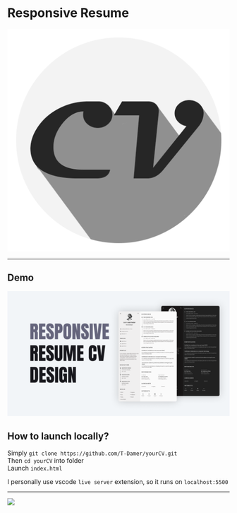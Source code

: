 # Responsive Resume

![logo](assets/img/logo.png)

---

## Demo

![demo](preview.png)

## How to launch locally?

Simply `git clone https://github.com/T-Damer/yourCV.git`\
Then `cd yourCV` into folder\
Launch `index.html`

I personally use vscode `live server` extension, so it runs on `localhost:5500`

---

<a href="https://www.buymeacoffee.com/tdamer"><img src="https://img.buymeacoffee.com/button-api/?text=Support me with a coffee&emoji=☕️&slug=tdamer&button_colour=ffcc33&font_colour=000&font_family=Lato&outline_colour=000&coffee_colour=000"></a>
